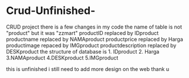 # Crud-Unfinished-
CRUD project
there is a few changes in my code
the name of table is not "product" but it was "zzmart"
productID replaced by IDproduct
productname replaced by NAMAproduct
productprice replaced by Harga
productimage repaced by IMGproduct
productdescription replaced by DESKproduct
the structure of database is 1. IDproduct 2. Harga 3.NAMAproduct 4.DESKproduct 5.IMGproduct


this is unfinished 
i still need to add more design on the web thank u
